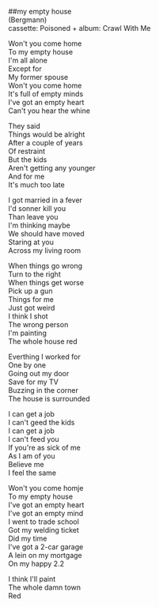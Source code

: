 ##my empty house  
(Bergmann)  
cassette: Poisoned + album: Crawl With Me  
  
Won't you come home  
To my empty house  
I'm all alone  
Except for  
My former spouse  
Won't you come home  
It's full of empty minds  
I've got an empty heart  
Can't you hear the whine  
  
They said  
Things would be alright  
After a couple of years  
Of restraint  
But the kids  
Aren't getting any younger  
And for me  
It's much too late  
  
I got married in a fever  
I'd sonner kill you  
Than leave you  
I'm thinking maybe  
We should have moved  
Staring at you  
Across my living room  
  
When things go wrong  
Turn to the right  
When things get worse  
Pick up a gun  
Things for me  
Just got weird  
I think I shot  
The wrong person  
I'm painting  
The whole house red  
  
Everthing I worked for  
One by one  
Going out my door  
Save for my TV  
Buzzing in the corner  
The house is surrounded  
  
I can get a job  
I can't geed the kids  
I can get a job  
I can't feed you  
If you're as sick of me  
As I am of you  
Believe me  
I feel the same  
  
Won't you come homje  
To my empty house  
I've got an empty heart  
I've got an empty mind  
I went to trade school  
Got my welding ticket  
Did my time  
I've got a 2-car garage  
A lein on my mortgage  
On my happy 2.2  
  
I think I'll paint  
The whole damn town  
Red  
